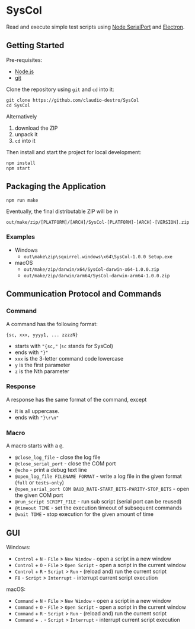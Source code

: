 # SysCol

Read and execute simple test scripts using [Node SerialPort](https://serialport.io) and [Electron](https://www.electronjs.org).

## Getting Started

Pre-requisites:

- [Node.js](https://nodejs.org/)
- [git](https://git-scm.com)

Clone the repository using `git` and `cd` into it:

```shell
git clone https://github.com/claudio-destro/SysCol
cd SysCol
```

Alternatively

1. download the ZIP
2. unpack it
3. `cd` into it

Then install and start the project for local development:

```shell
npm install
npm start
```

## Packaging the Application

```shell
npm run make
```

Eventually, the final distributable ZIP will be in

`out/make/zip/[PLATFORM]/[ARCH]/SysCol-[PLATFORM]-[ARCH]-[VERSION].zip`

### Examples

- Windows
  - `out\make\zip\squirrel.windows\x64\SysCol-1.0.0 Setup.exe`
- macOS
    - `out/make/zip/darwin/x64/SysCol-darwin-x64-1.0.0.zip`
    - `out/make/zip/darwin/arm64/SysCol-darwin-arm64-1.0.0.zip`


## Communication Protocol and Commands

### Command

A command has the following format:

```
{sc, xxx, yyyy1, ... zzzzN}
```

- starts with `"{sc,"` (`sc` stands for SysCol)
- ends with `"}"`
- `xxx` is the 3-letter command code lowercase
- `y` is the first parameter
- `z` is the Nth parameter

### Response

A response has the same format of the command, except

- it is all uppercase.
- ends with `"}\r\n"`

### Macro

A macro starts with a `@`.

- `@close_log_file` - close the log file
- `@close_serial_port` - close the COM port
- `@echo` - print a debug text line
- `@open_log_file FILENAME FORMAT` - write a log file in the given format (`full` or `tests-only`) 
- `@open_serial_port COM BAUD_RATE-START_BITS-PARITY-STOP_BITS` - open the given COM port
- `@run_script SCRIPT_FILE` - run sub script (serial port can be reused)
- `@timeout TIME` - set the execution timeout of subsequent commands
- `@wait TIME` - stop execution for the given amount of time

## GUI

Windows:

- `Control` + `N` - `File` > `New Window` - open a script in a new window
- `Control` + `O` - `File` > `Open Script` - open a script in the current window
- `Control` + `R` - `Script` > `Run` - (reload and) run the current script
- `F8` - `Script` > `Interrupt` - interrupt current script execution

macOS:

- `Command` + `N` - `File` > `New Window` - open a script in a new window
- `Command` + `O` - `File` > `Open Script` - open a script in the current window
- `Command` + `R` - `Script` > `Run` - (reload and) run the current script
- `Command` + `.` - `Script` > `Interrupt` - interrupt current script execution
